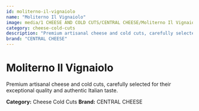 ```yaml
---
id: moliterno-il-vignaiolo
name: "Moliterno Il Vignaiolo"
image: media/1 CHEESE AND COLD CUTS/CENTRAL CHEESE/Moliterno Il Vignaiolo.jpg
category: cheese-cold-cuts
description: "Premium artisanal cheese and cold cuts, carefully selected for their exceptional quality and authentic Italian taste."
brand: "CENTRAL CHEESE"
---
```


# Moliterno Il Vignaiolo

Premium artisanal cheese and cold cuts, carefully selected for their exceptional quality and authentic Italian taste.

**Category:** Cheese Cold Cuts
**Brand:** CENTRAL CHEESE
